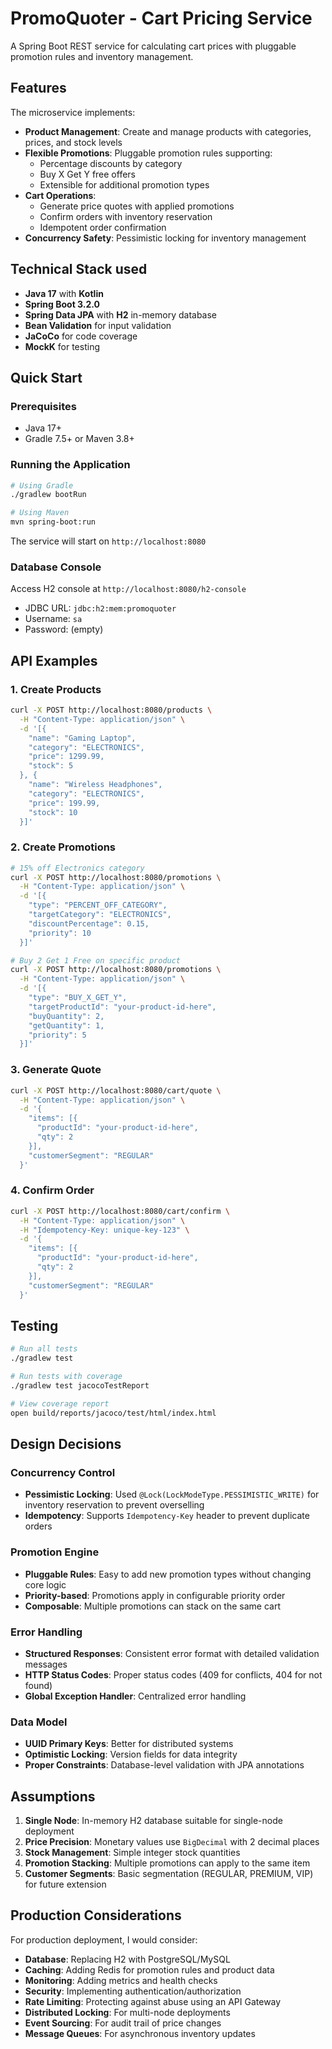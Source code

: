 # PromoQuoter - Cart Pricing Service

A Spring Boot REST service for calculating cart prices with pluggable promotion rules and inventory management.

## Features
The microservice implements:
- **Product Management**: Create and manage products with categories, prices, and stock levels
- **Flexible Promotions**: Pluggable promotion rules supporting:
    - Percentage discounts by category
    - Buy X Get Y free offers
    - Extensible for additional promotion types
- **Cart Operations**:
    - Generate price quotes with applied promotions
    - Confirm orders with inventory reservation
    - Idempotent order confirmation
- **Concurrency Safety**: Pessimistic locking for inventory management


## Technical Stack used

- **Java 17** with **Kotlin**
- **Spring Boot 3.2.0**
- **Spring Data JPA** with **H2** in-memory database
- **Bean Validation** for input validation
- **JaCoCo** for code coverage
- **MockK** for testing

## Quick Start

### Prerequisites
- Java 17+
- Gradle 7.5+ or Maven 3.8+

### Running the Application

```bash
# Using Gradle
./gradlew bootRun

# Using Maven
mvn spring-boot:run
```

The service will start on `http://localhost:8080`

### Database Console
Access H2 console at `http://localhost:8080/h2-console`
- JDBC URL: `jdbc:h2:mem:promoquoter`
- Username: `sa`
- Password: (empty)

## API Examples

### 1. Create Products

```bash
curl -X POST http://localhost:8080/products \
  -H "Content-Type: application/json" \
  -d '[{
    "name": "Gaming Laptop",
    "category": "ELECTRONICS",
    "price": 1299.99,
    "stock": 5
  }, {
    "name": "Wireless Headphones",
    "category": "ELECTRONICS", 
    "price": 199.99,
    "stock": 10
  }]'
```

### 2. Create Promotions

```bash
# 15% off Electronics category
curl -X POST http://localhost:8080/promotions \
  -H "Content-Type: application/json" \
  -d '[{
    "type": "PERCENT_OFF_CATEGORY",
    "targetCategory": "ELECTRONICS",
    "discountPercentage": 0.15,
    "priority": 10
  }]'

# Buy 2 Get 1 Free on specific product
curl -X POST http://localhost:8080/promotions \
  -H "Content-Type: application/json" \
  -d '[{
    "type": "BUY_X_GET_Y",
    "targetProductId": "your-product-id-here",
    "buyQuantity": 2,
    "getQuantity": 1,
    "priority": 5
  }]'
```

### 3. Generate Quote

```bash
curl -X POST http://localhost:8080/cart/quote \
  -H "Content-Type: application/json" \
  -d '{
    "items": [{
      "productId": "your-product-id-here",
      "qty": 2
    }],
    "customerSegment": "REGULAR"
  }'
```

### 4. Confirm Order

```bash
curl -X POST http://localhost:8080/cart/confirm \
  -H "Content-Type: application/json" \
  -H "Idempotency-Key: unique-key-123" \
  -d '{
    "items": [{
      "productId": "your-product-id-here", 
      "qty": 2
    }],
    "customerSegment": "REGULAR"
  }'
```

## Testing

```bash
# Run all tests
./gradlew test

# Run tests with coverage
./gradlew test jacocoTestReport

# View coverage report
open build/reports/jacoco/test/html/index.html
```

## Design Decisions

### Concurrency Control
- **Pessimistic Locking**: Used `@Lock(LockModeType.PESSIMISTIC_WRITE)` for inventory reservation to prevent overselling
- **Idempotency**: Supports `Idempotency-Key` header to prevent duplicate orders

### Promotion Engine
- **Pluggable Rules**: Easy to add new promotion types without changing core logic
- **Priority-based**: Promotions apply in configurable priority order
- **Composable**: Multiple promotions can stack on the same cart

### Error Handling
- **Structured Responses**: Consistent error format with detailed validation messages
- **HTTP Status Codes**: Proper status codes (409 for conflicts, 404 for not found)
- **Global Exception Handler**: Centralized error handling

### Data Model
- **UUID Primary Keys**: Better for distributed systems
- **Optimistic Locking**: Version fields for data integrity
- **Proper Constraints**: Database-level validation with JPA annotations

## Assumptions

1. **Single Node**: In-memory H2 database suitable for single-node deployment
2. **Price Precision**: Monetary values use `BigDecimal` with 2 decimal places
3. **Stock Management**: Simple integer stock quantities
4. **Promotion Stacking**: Multiple promotions can apply to the same item
5. **Customer Segments**: Basic segmentation (REGULAR, PREMIUM, VIP) for future extension

## Production Considerations

For production deployment, I would consider:

- **Database**: Replacing H2 with PostgreSQL/MySQL
- **Caching**: Adding Redis for promotion rules and product data
- **Monitoring**: Adding metrics and health checks
- **Security**: Implementing authentication/authorization
- **Rate Limiting**: Protecting against abuse using an API Gateway
- **Distributed Locking**: For multi-node deployments
- **Event Sourcing**: For audit trail of price changes
- **Message Queues**: For asynchronous inventory updates